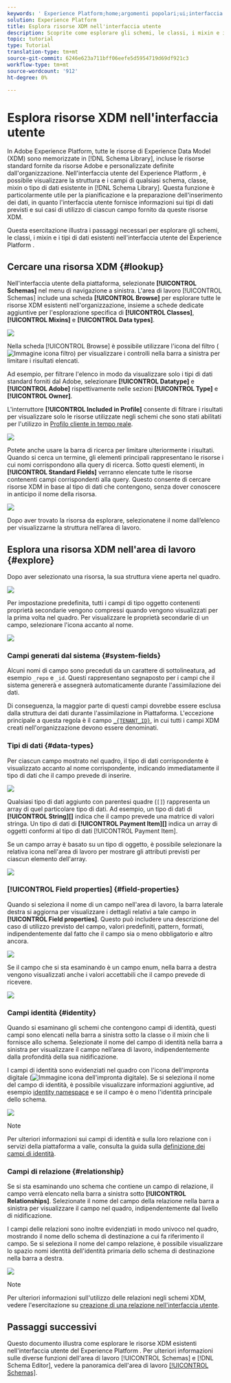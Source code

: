 ```yaml
---
keywords: ' Experience Platform;home;argomenti popolari;ui;interfaccia utente;XDM;sistema XDM;modello dati esperienza;modello dati esperienza;modello dati esperienza;modello dati;modello dati;esplorare;classe;mixin;tipo di dati;schema;'
solution: Experience Platform
title: Esplora risorse XDM nell'interfaccia utente
description: Scoprite come esplorare gli schemi, le classi, i mixin e i tipi di dati esistenti nell'interfaccia utente del Experience Platform .
topic: tutorial
type: Tutorial
translation-type: tm+mt
source-git-commit: 6246e623a711bff06eefe5d5954719d69df921c3
workflow-type: tm+mt
source-wordcount: '912'
ht-degree: 0%

---
```



# Esplora risorse XDM nell&#39;interfaccia utente

In Adobe Experience Platform, tutte le risorse di Experience Data Model (XDM) sono memorizzate in [!DNL Schema Library], incluse le risorse standard fornite da risorse  Adobe e personalizzate definite dall&#39;organizzazione. Nell&#39;interfaccia utente del Experience Platform , è possibile visualizzare la struttura e i campi di qualsiasi schema, classe, mixin o tipo di dati esistente in [!DNL Schema Library]. Questa funzione è particolarmente utile per la pianificazione e la preparazione dell&#39;inserimento dei dati, in quanto l&#39;interfaccia utente fornisce informazioni sui tipi di dati previsti e sui casi di utilizzo di ciascun campo fornito da queste risorse XDM.

Questa esercitazione illustra i passaggi necessari per esplorare gli schemi, le classi, i mixin e i tipi di dati esistenti nell&#39;interfaccia utente del Experience Platform .

## Cercare una risorsa XDM {#lookup}

Nell&#39;interfaccia utente della piattaforma, selezionate **[!UICONTROL Schemas]** nel menu di navigazione a sinistra. L&#39;area di lavoro [!UICONTROL Schemas] include una scheda **[!UICONTROL Browse]** per esplorare tutte le risorse XDM esistenti nell&#39;organizzazione, insieme a schede dedicate aggiuntive per l&#39;esplorazione specifica di **[!UICONTROL Classes]**, **[!UICONTROL Mixins]** e **[!UICONTROL Data types]**.

![](../images/ui/explore/tabs.png)

Nella scheda [!UICONTROL Browse] è possibile utilizzare l&#39;icona del filtro (![Immagine icona filtro](../images/ui/explore/icon.png)) per visualizzare i controlli nella barra a sinistra per limitare i risultati elencati.

Ad esempio, per filtrare l&#39;elenco in modo da visualizzare solo i tipi di dati standard forniti dal  Adobe, selezionare **[!UICONTROL Datatype]** e **[!UICONTROL Adobe]** rispettivamente nelle sezioni **[!UICONTROL Type]** e **[!UICONTROL Owner]**.

L&#39;interruttore **[!UICONTROL Included in Profile]** consente di filtrare i risultati per visualizzare solo le risorse utilizzate negli schemi che sono stati abilitati per l&#39;utilizzo in [Profilo cliente in tempo reale](../../profile/home.md).

![](../images/ui/explore/filter.png)

Potete anche usare la barra di ricerca per limitare ulteriormente i risultati. Quando si cerca un termine, gli elementi principali rappresentano le risorse i cui nomi corrispondono alla query di ricerca. Sotto questi elementi, in **[!UICONTROL Standard Fields]** verranno elencate tutte le risorse contenenti campi corrispondenti alla query. Questo consente di cercare risorse XDM in base al tipo di dati che contengono, senza dover conoscere in anticipo il nome della risorsa.

![](../images/ui/explore/search.png)

Dopo aver trovato la risorsa da esplorare, selezionatene il nome dall’elenco per visualizzarne la struttura nell’area di lavoro.

## Esplora una risorsa XDM nell&#39;area di lavoro {#explore}

Dopo aver selezionato una risorsa, la sua struttura viene aperta nel quadro.

![](../images/ui/explore/canvas.png)

Per impostazione predefinita, tutti i campi di tipo oggetto contenenti proprietà secondarie vengono compressi quando vengono visualizzati per la prima volta nel quadro. Per visualizzare le proprietà secondarie di un campo, selezionare l&#39;icona accanto al nome.

![](../images/ui/explore/field-expand.png)

### Campi generati dal sistema {#system-fields}

Alcuni nomi di campo sono preceduti da un carattere di sottolineatura, ad esempio `_repo` e `_id`. Questi rappresentano segnaposto per i campi che il sistema genererà e assegnerà automaticamente durante l&#39;assimilazione dei dati.

Di conseguenza, la maggior parte di questi campi dovrebbe essere esclusa dalla struttura dei dati durante l&#39;assimilazione in Piattaforma. L&#39;eccezione principale a questa regola è il campo [`_{TENANT_ID}`](../api/getting-started.md#know-your-tenant_id), in cui tutti i campi XDM creati nell&#39;organizzazione devono essere denominati.

### Tipi di dati {#data-types}

Per ciascun campo mostrato nel quadro, il tipo di dati corrispondente è visualizzato accanto al nome corrispondente, indicando immediatamente il tipo di dati che il campo prevede di inserire.

![](../images/ui/explore/data-types.png)

Qualsiasi tipo di dati aggiunto con parentesi quadre (`[]`) rappresenta un array di quel particolare tipo di dati. Ad esempio, un tipo di dati di **[!UICONTROL String]\[]** indica che il campo prevede una matrice di valori stringa. Un tipo di dati di **[!UICONTROL Payment Item]\[]** indica un array di oggetti conformi al tipo di dati [!UICONTROL Payment Item].

Se un campo array è basato su un tipo di oggetto, è possibile selezionare la relativa icona nell&#39;area di lavoro per mostrare gli attributi previsti per ciascun elemento dell&#39;array.

![](../images/ui/explore/array-type.png)

### [!UICONTROL Field properties] {#field-properties}

Quando si seleziona il nome di un campo nell&#39;area di lavoro, la barra laterale destra si aggiorna per visualizzare i dettagli relativi a tale campo in **[!UICONTROL Field properties]**. Questo può includere una descrizione del caso di utilizzo previsto del campo, valori predefiniti, pattern, formati, indipendentemente dal fatto che il campo sia o meno obbligatorio e altro ancora.

![](../images/ui/explore/field-properties.png)

Se il campo che si sta esaminando è un campo enum, nella barra a destra vengono visualizzati anche i valori accettabili che il campo prevede di ricevere.

![](../images/ui/explore/enum-field.png)

### Campi identità {#identity}

Quando si esaminano gli schemi che contengono campi di identità, questi campi sono elencati nella barra a sinistra sotto la classe o il mixin che li fornisce allo schema. Selezionate il nome del campo di identità nella barra a sinistra per visualizzare il campo nell’area di lavoro, indipendentemente dalla profondità della sua nidificazione.

I campi di identità sono evidenziati nel quadro con l&#39;icona dell&#39;impronta digitale (![Immagine icona dell&#39;impronta digitale](../images/ui/explore/identity-symbol.png)). Se si seleziona il nome del campo di identità, è possibile visualizzare informazioni aggiuntive, ad esempio [identity namespace](../../identity-service/namespaces.md) e se il campo è o meno l&#39;identità principale dello schema.

![](../images/ui/explore/identity-field.png)

>[!NOTE]
>
>Per ulteriori informazioni sui campi di identità e sulla loro relazione con i servizi della piattaforma a valle, consulta la guida sulla [definizione dei campi di identità](./fields/identity.md).

### Campi di relazione {#relationship}

Se si sta esaminando uno schema che contiene un campo di relazione, il campo verrà elencato nella barra a sinistra sotto **[!UICONTROL Relationships]**. Selezionate il nome del campo della relazione nella barra a sinistra per visualizzare il campo nel quadro, indipendentemente dal livello di nidificazione.

I campi delle relazioni sono inoltre evidenziati in modo univoco nel quadro, mostrando il nome dello schema di destinazione a cui fa riferimento il campo. Se si seleziona il nome del campo relazione, è possibile visualizzare lo spazio nomi identità dell&#39;identità primaria dello schema di destinazione nella barra a destra.

![](../images/ui/explore/relationship-field.png)

>[!NOTE]
>
>Per ulteriori informazioni sull&#39;utilizzo delle relazioni negli schemi XDM, vedere l&#39;esercitazione su [creazione di una relazione nell&#39;interfaccia utente](../tutorials/create-schema-ui.md).

## Passaggi successivi

Questo documento illustra come esplorare le risorse XDM esistenti nell&#39;interfaccia utente del Experience Platform . Per ulteriori informazioni sulle diverse funzioni dell&#39;area di lavoro [!UICONTROL Schemas] e [!DNL Schema Editor], vedere la panoramica dell&#39;area di lavoro [[!UICONTROL Schemas]](./overview.md).
